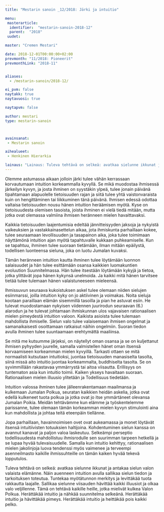 ```yaml
---
title: "Mestarin sanoin _12/2018: Järki ja intuitio"

menu:
 masterarticle:
  identifier:  "mestarin-sanoin-2018-12"
  parent:  "2018"
 uudet:

master: "Cremen Mestari"

date: 2018-12-01T00:00:00+02:00
prevmonth: "11/2018: Pioneerit"
prevmonthLink: "2018-11"


aliases:
  - /mestarin-sanoin/2018-12/

ei_pvm: false
naytakk: true
naytavuosi: true

naytapvm: false

author: mestari
type: mestarin-sanoin



avainsanat:
 - Mestarin sanoin

aihealueet:
 - Henkinen Hierarkia

lainaus: "Lainaus: Tuleva tehtävä on selkeä: avatkaa sielunne ikkunat ja antakaa sielun valon valaista elämänne. Näin auenneen intuition avulla sallikaa sielun tiedon ja tarkoituksen toteutua."
---
```

<p>Olemme astumassa aikaan jolloin järki tulee vähän kerrassaan korvautumaan intuition korkeammalla kyvyllä. Se mikä muodostaa ihmisessä järkeilyn kyvyn, ja josta ihminen on syystäkin ylpeä, tulee jonain päivänä tipahtamaan alapuolelle tietoisuuden rajan ja siitä tulee yhtä vaistonvaraista kuin on hengittäminen tai liikkuminen tänä päivänä. Ihmisen edessä odottaa valtaisa tietoisuuden nousu hänen intuition heräämisen myötä. Kyse on tietoisuudesta olemisen tasoista, joista ihminen ei vielä tiedä mitään, mutta jotka ovat olemassa valmiina ihmisen heränneen mielen havaittavaksi.</p>

<p>Kaikkia tietoisuuden laajentumisia edeltää jännitteisyyden jaksoja ja nykyistä vaikeuksien ja vastakkainasettelun aikaa, jota ihmiskunta parhaillaan kokee, tulee seuraamaan levollisuuden ja tasapainon aika, joka tulee toimimaan näyttämönä intuition ajan myötä tapahtuvalle kukkaan puhkeamiselle. Kun se tapahtuu, ihminen tulee suoraan tietämään, ilman mitään epäilystä, todellisen luonteensa sieluna, joka on luotu Jumalan kuvaksi.</p>

<p>Tämän heränneen intuition kautta ihminen tulee löytämään luonnon salaisuudet ja hän tulee esittämään osansa kaikkien luomakuntien evoluution Suunnitelmassa. Hän tulee itsestään löytämään kykyjä ja tietoa, jotka ylittävät jopa hänen kykynsä unelmoida. Ja kaikki mitä hänen tarvitsee tietää tulee tulemaan hänen valaistuneeseen mieleensä.</p>

<p>Ihmissuvun seuraava kukoistuksen askel tulee olemaan niiden sielujen esiinmarssi, joilla intuition kyky on jo aktiivinen ja voimakas. Noita sieluja kootaan paraillaan elämän sisemmillä tasoilla ja pian he astuvat esiin. He tulevat muodostamaan nykyisen viidennen juurirodun seuraavan (6.) alarodun ja he tulevat johtamaan ihmiskunnan ulos vajavaisen rationaalisen mielen pimeydestä intuition valoon. Kaikista asioista tulee tulemaan mahdollista ihmiselle. Sielun valo tulee valaisemaan ihmisen ongelmat ja samanaikaisesti osoittamaan ratkaisut näihin ongelmiin. Suoran tiedon avulla ihminen tulee suuntaamaan erehtymättä maaliinsa.</p>

<p>Se mitä me kutsumme järjeksi, on näytellyt oman osansa ja se on kuljettanut ihmisen pyhyyden juurelle, samalla valmistellen hänet oman itsensä korvaamiseen korkeamman mielen kyvyillä. Tarkasti ottaen se mitä normaalisti kutsutaan intuitioksi, juontaa tietoisuuden manasiselta tasolta, siinä missä aito intuitio juontaa korkeammalta, buddhiselta tasolta. Se on syvimmillään rakastavaa ymmärrystä tai aitoa viisautta. Erillisyys on tuntematon asia kun intuitio toimii. Kaiken ykseys havaitaan suoraan. Rationaalisen mielen illuusio ylitetään ja Todellisuus tiedetään.</p>

<p>Intuition valossa ihminen tulee jälleenrakentamaan maailmansa ja kulkemaan Jumalan Polkua, seuratan kaikkien heidän askelia, jotka ovat edellä kulkeneet tuota polkua ja jotka ovat jo itse ymmärtäneet olevansa Jumalan Poikia. Meidän tehtävämme kun elämme ja työskentelemme parissanne, tulee olemaan tämän korkeamman mielen kyvyn stimulointi aina kun mahdollista ja johtaa teitä eteenpäin tiellänne.</p>

<p>Jopa parhaillaan, havainnoimisen ovet ovat aukeamassa ja monet löytävät itsensä intuitiivisten totuuksien haltijoina. Kohdentuminen sielun kanssa on avannut kanavat ja paljon valoa laskeutuu. Selkeämpi perseptio todellisuudesta mahdollistuu ihmisrodulle sen suurimman tarpeen hetkellä ja se lupaa hyvää tulevaisuudelle. Samalla kun intuitio kehittyy, rationaalisen mielen jakolinjoja luova tendenssi myös vaimenee ja terveempi asenneilmasto kaikille ihmissuhteille on tämän kaiken hyvää tekevä lopputulos.</p>

<p>Tuleva tehtävä on selkeä: avatkaa sielunne ikkunat ja antakaa sielun valon valaista elämänne. Näin auenneen intuition avulla sallikaa sielun tiedon ja tarkoituksen toteutua. Tuntekaa myötätunnon merkitys ja levittäkää tuota rakkautta laajalle. Sallikaa sielunne viisauden hävittää kaikki illuusiot ja olkaa valo veljillenne. Tämä on tehtävä kaikille heille, jotka mielivät kulkea Valon Polkua. Herättäkää intuitio ja nähkää suunnitelma selkeänä. Herättäkää intuitio ja hävittäkää pimeys. Herättäkää intuitio ja heittäkää pois kaikki pelko.</p>